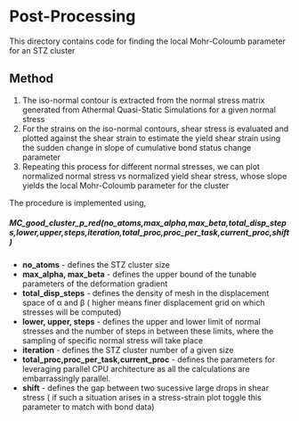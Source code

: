 # Post-Processing
This directory contains code for finding the local Mohr-Coloumb parameter for an STZ cluster

## Method
1. The iso-normal contour is extracted from the normal stress matrix generated from Athermal Quasi-Static Simulations for a given normal stress
2. For the strains on the iso-normal contours, shear stress is evaluated and plotted against the shear strain to estimate the yield shear strain using the sudden change in slope of cumulative bond status change parameter
3. Repeating this process for different normal stresses, we can plot normalized normal stress vs normalized yield shear stress, whose slope yields the local Mohr-Coloumb parameter for the cluster 

The procedure is implemented using,
##### MC_good_cluster_p_red(no_atoms,max_alpha,max_beta,total_disp_steps,lower,upper,steps,iteration,total_proc,proc_per_task,current_proc,shift)
* **no_atoms** - defines the STZ cluster size
* **max_alpha, max_beta** - defines the upper bound of the tunable parameters of the deformation gradient
* **total_disp_steps** - defines the density of mesh in the displacement space of α and β ( higher means finer displacement grid on which stresses will be computed)
* **lower, upper, steps** - defines the upper and lower limit of normal stresses and the number of steps in between these limits, where the sampling of specific normal stress will take place
* **iteration** - defines the STZ cluster number of a given size
* **total_proc,proc_per_task,current_proc** - defines the parameters for leveraging parallel CPU architecture as all the calculations are embarrassingly parallel.
* **shift** - defines the gap between two sucessive  large drops in shear stress ( if such a situation arises in a stress-strain plot toggle this parameter to match with bond data)  


